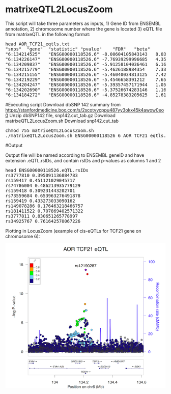 # matrixeQTL2LocusZoom

This script will take three parameters as inputs, 1) Gene ID from ENSEMBL annotation, 2) chromosome number where the gene is located 3) eQTL file from matrixeQTL in the following format:

<pre>
head AOR_TCF21_eqtls.txt
"snps"	"gene"	"statistic"	"pvalue"	"FDR"	"beta"
"6:134214525"	"ENSG00000118526.6"	-8.00604105843143	8.03916943247416e-15	8.27596273928866e-13	-0.472596606956573
"6:134226147"	"ENSG00000118526.6"	-7.76939299996685	4.35609034489325e-14	4.1908757955211e-12	-0.453463080643677
"6:134209837"	"ENSG00000118526.6"	-5.91258104036461	6.16525172030328e-09	3.6491797333611e-07	-0.434239358522576
"6:134215779"	"ENSG00000118526.6"	-5.4626188984354	7.33863755697273e-08	3.7776937355882e-06	-0.335590058154907
"6:134215155"	"ENSG00000118526.6"	-5.46040034813125	7.42581108817843e-08	3.82004547528766e-06	-0.335842843000443
"6:134219229"	"ENSG00000118526.6"	-5.4546658391212	7.6558233417211e-08	3.93297487388231e-06	-0.335279178823917
"6:134204247"	"ENSG00000118526.6"	-5.39357457171944	1.05780776839588e-07	5.3217557036282e-06	-0.397099262828128
"6:134202690"	"ENSG00000118526.6"	-5.37526674283146	1.16474164877705e-07	5.8287500535325e-06	-0.398573998449558
"6:134184272"	"ENSG00000118526.6"	-4.85278383205625	1.61954736331598e-06	6.82414031433209e-05	-0.387056671918765
</pre>

#Executing script
Download dbSNP 142 summary from https://stanfordmedicine.box.com/s/2scotvvcppu487yy3okx45k4awow0eo0
Unzip dbSNP142 file, snp142.cut_tab.gz
Download matrixeQTL2LocusZoom.sh
Download snp142.cut_tab
<pre>
chmod 755 matrixeQTL2LocusZoom.sh
./matrixeQTL2LocusZoom.sh ENSG00000118526 6 AOR_TCF21_eqtls.txt
</pre>

#Output

Output file will be named according to ENSEMBL geneID and have extension .eQTL.rsIDs, and contain rsIDs and p-values as columns 1 and 2
<pre>
head ENSG00000118526.eQTL.rsIDs
rs3777810 0.395091136884783
rs159417 0.451121029045717
rs74786004 0.486213935779129
rs159418 0.309231443202701
rs73559684 0.653963276491878
rs159419 0.433273033090162
rs149078286 0.176463218466757
rs181411522 0.707869402571322
rs3777811 0.830651265778997
rs34925767 0.761642570067226
</pre>

Plotting in LocusZoom (example of cis-eQTLs for TCF21 gene on chromosome 6):

![ScreenShot](https://github.com/milospjanic/matrixeQTL2LocusZoom/blob/master/example.png)
